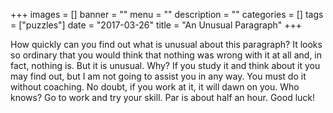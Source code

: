 +++
images = []
banner = ""
menu = ""
description = ""
categories = []
tags = ["puzzles"]
date = "2017-03-26"
title = "An Unusual Paragraph"
+++

How quickly can you find out what is unusual about this
paragraph? <!--more--> It looks so ordinary that you would think that
nothing was wrong with it at all and, in fact, nothing is.
But it is unusual. Why? If you study it and think about
it you may find out, but I am not going to assist you in
any way. You must do it without coaching. No doubt, if
you work at it, it will dawn on you. Who knows? Go to
work and try your skill. Par is about half an hour. Good luck!
